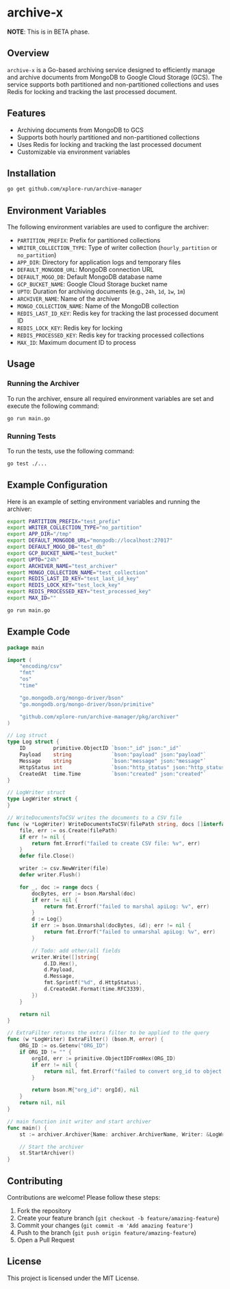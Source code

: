 # archive-x

**NOTE**: This is in BETA phase.

## Overview

`archive-x` is a Go-based archiving service designed to efficiently manage and archive documents from MongoDB to Google Cloud Storage (GCS). The service supports both partitioned and non-partitioned collections and uses Redis for locking and tracking the last processed document.

## Features

- Archiving documents from MongoDB to GCS
- Supports both hourly partitioned and non-partitioned collections
- Uses Redis for locking and tracking the last processed document
- Customizable via environment variables

## Installation

```bash
go get github.com/xplore-run/archive-manager
```

## Environment Variables

The following environment variables are used to configure the archiver:

- `PARTITION_PREFIX`: Prefix for partitioned collections
- `WRITER_COLLECTION_TYPE`: Type of writer collection (`hourly_partition` or `no_partition`)
- `APP_DIR`: Directory for application logs and temporary files
- `DEFAULT_MONGODB_URL`: MongoDB connection URL
- `DEFAULT_MOGO_DB`: Default MongoDB database name
- `GCP_BUCKET_NAME`: Google Cloud Storage bucket name
- `UPTO`: Duration for archiving documents (e.g., `24h`, `1d`, `1w`, `1m`)
- `ARCHIVER_NAME`: Name of the archiver
- `MONGO_COLLECTION_NAME`: Name of the MongoDB collection
- `REDIS_LAST_ID_KEY`: Redis key for tracking the last processed document ID
- `REDIS_LOCK_KEY`: Redis key for locking
- `REDIS_PROCESSED_KEY`: Redis key for tracking processed collections
- `MAX_ID`: Maximum document ID to process

## Usage

### Running the Archiver

To run the archiver, ensure all required environment variables are set and execute the following command:

```sh
go run main.go
```

### Running Tests

To run the tests, use the following command:

```sh
go test ./...
```

## Example Configuration

Here is an example of setting environment variables and running the archiver:

```sh
export PARTITION_PREFIX="test_prefix"
export WRITER_COLLECTION_TYPE="no_partition"
export APP_DIR="/tmp"
export DEFAULT_MONGODB_URL="mongodb://localhost:27017"
export DEFAULT_MOGO_DB="test_db"
export GCP_BUCKET_NAME="test_bucket"
export UPTO="24h"
export ARCHIVER_NAME="test_archiver"
export MONGO_COLLECTION_NAME="test_collection"
export REDIS_LAST_ID_KEY="test_last_id_key"
export REDIS_LOCK_KEY="test_lock_key"
export REDIS_PROCESSED_KEY="test_processed_key"
export MAX_ID=""

go run main.go
```

## Example Code

```go
package main

import (
    "encoding/csv"
    "fmt"
    "os"
    "time"

    "go.mongodb.org/mongo-driver/bson"
    "go.mongodb.org/mongo-driver/bson/primitive"

    "github.com/xplore-run/archive-manager/pkg/archiver"
)

// Log struct
type Log struct {
    ID         primitive.ObjectID `bson:"_id" json:"_id"`
    Payload    string             `bson:"payload" json:"payload"`
    Message    string             `bson:"message" json:"message"`
    HttpStatus int                `bson:"http_status" json:"http_status"`
    CreatedAt  time.Time          `bson:"created" json:"created"`
}

// LogWriter struct
type LogWriter struct {
}

// WriteDocumentsToCSV writes the documents to a CSV file
func (w *LogWriter) WriteDocumentsToCSV(filePath string, docs []interface{}) error {
    file, err := os.Create(filePath)
    if err != nil {
        return fmt.Errorf("failed to create CSV file: %v", err)
    }
    defer file.Close()

    writer := csv.NewWriter(file)
    defer writer.Flush()

    for _, doc := range docs {
        docBytes, err := bson.Marshal(doc)
        if err != nil {
            return fmt.Errorf("failed to marshal apiLog: %v", err)
        }
        d := Log{}
        if err := bson.Unmarshal(docBytes, &d); err != nil {
            return fmt.Errorf("failed to unmarshal apiLog: %v", err)
        }

        // Todo: add other/all fields
        writer.Write([]string{
            d.ID.Hex(),
            d.Payload,
            d.Message,
            fmt.Sprintf("%d", d.HttpStatus),
            d.CreatedAt.Format(time.RFC3339),
        })
    }

    return nil
}

// ExtraFilter returns the extra filter to be applied to the query
func (w *LogWriter) ExtraFilter() (bson.M, error) {
    ORG_ID := os.Getenv("ORG_ID")
    if ORG_ID != "" {
        orgId, err := primitive.ObjectIDFromHex(ORG_ID)
        if err != nil {
            return nil, fmt.Errorf("failed to convert org_id to object id: %v", err)
        }

        return bson.M{"org_id": orgId}, nil
    }
    return nil, nil
}

// main function init writer and start archiver
func main() {
    st := archiver.Archiver{Name: archiver.ArchiverName, Writer: &LogWriter{}}

    // Start the archiver
    st.StartArchiver()
}
```

## Contributing

Contributions are welcome! Please follow these steps:

1. Fork the repository
2. Create your feature branch (`git checkout -b feature/amazing-feature`)
3. Commit your changes (`git commit -m 'Add amazing feature'`)
4. Push to the branch (`git push origin feature/amazing-feature`)
5. Open a Pull Request

## License

This project is licensed under the MIT License.